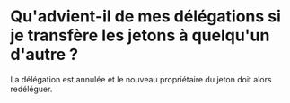# Qu'advient-il de mes délégations si je transfère les jetons à quelqu'un d'autre ?

La délégation est annulée et le nouveau propriétaire du jeton doit alors redéléguer.

